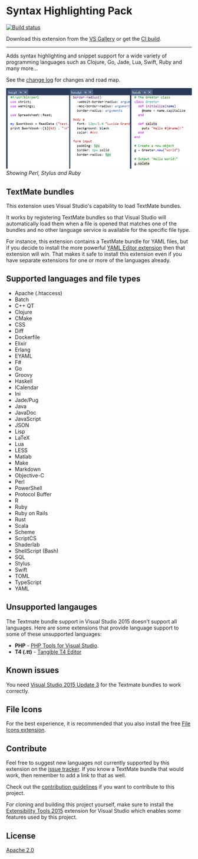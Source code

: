 # Syntax Highlighting Pack

[![Build status](https://ci.appveyor.com/api/projects/status/qpd0qtdvpsnmygy0?svg=true)](https://ci.appveyor.com/project/madskristensen/textmatebundleinstaller)

Download this extension from the [VS Gallery](https://visualstudiogallery.msdn.microsoft.com/d92fd742-bab3-4314-b866-50b871d679ee)
or get the [CI build](http://vsixgallery.com/extension/4773ce75-6f30-4269-9557-1f7c30a47be2/).

---------------------------------------

Adds syntax highlighting and snippet support for a wide variety of
programming languages such as Clojure, Go, Jade, Lua, Swift, Ruby and
many more...

See the [change log](CHANGELOG.md) for changes and road map.

![Documents](art/documents.png)  
*Showing Perl, Stylus and Ruby*

## TextMate bundles
This extension uses Visual Studio's capability to load TextMate bundles.

It works by registering TextMate bundles so that Visual Studio will
automatically load them when a file is opened that matches one of the
bundles and no other language service is available for the specific
file type.

For instance, this extension contains a TextMate bundle for YAML files,
but if you decide to install the more powerful
[YAML Editor extension](https://visualstudiogallery.msdn.microsoft.com/34423c06-f756-4721-8394-bc3d23b91ca7)
then that extension will win. That makes it safe to install this
extension even if you have separate extensions for one or more of the
languages already.

## Supported languages and file types

- Apache (.htaccess)
- Batch
- C++ QT
- Clojure
- CMake
- CSS
- Diff
- Dockerfile
- Elixir
- Erlang
- EYAML
- F#
- Go
- Groovy
- Haskell
- ICalendar
- Ini
- Jade/Pug
- Java
- JavaDoc
- JavaScript
- JSON
- Lisp
- LaTeX
- Lua
- LESS
- Matlab
- Make
- Markdown
- Objective-C
- Perl
- PowerShell
- Protocol Buffer
- R
- Ruby
- Ruby on Rails
- Rust
- Scala
- Scheme
- ScriptCS
- Shaderlab
- ShellScript (Bash)
- SQL
- Stylus
- Swift
- TOML
- TypeScript
- YAML

## Unsupported langauges
The Textmate bundle support in Visual Studio 2015 doesn't support all languages. Here are some extensions that provide language support to some of these unsupported languages:

- **PHP** - [PHP Tools for Visual Studio](https://visualstudiogallery.msdn.microsoft.com/6eb51f05-ef01-4513-ac83-4c5f50c95fb5).
- **T4 (.tt)** - [Tangible T4 Editor](https://visualstudiogallery.msdn.microsoft.com/784cf592-b797-4d4d-ad33-331fcf63faad)

## Known issues
You need [Visual Studio 2015 Update 3](https://www.visualstudio.com/en-us/news/releasenotes/vs2015-update3-vs) for the Textmate bundles to work correctly. 

## File Icons
For the best experience, it is recommended that you also install the
free 
[File Icons extension](https://visualstudiogallery.msdn.microsoft.com/5e1762e8-a88b-417c-8467-6a65d771cc4e).

## Contribute
Feel free to suggest new languages not currently supported by this
extension on the
[issue tracker](https://github.com/madskristensen/TextmateBundleInstaller/issues).
If you know a TextMate bundle that would work, then remember to add a
link to that as well.

Check out the [contribution guidelines](.github/CONTRIBUTING.md)
if you want to contribute to this project.

For cloning and building this project yourself, make sure
to install the
[Extensibility Tools 2015](https://visualstudiogallery.msdn.microsoft.com/ab39a092-1343-46e2-b0f1-6a3f91155aa6)
extension for Visual Studio which enables some features
used by this project.

## License
[Apache 2.0](LICENSE)